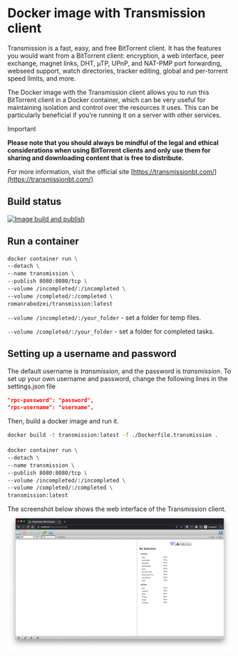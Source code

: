 # Docker image with Transmission client

Transmission is a fast, easy, and free BitTorrent client. It has the features you would want from a BitTorrent client: encryption, a web interface, peer exchange, magnet links, DHT, µTP, UPnP, and NAT-PMP port forwarding, webseed support, watch directories, tracker editing, global and per-torrent speed limits, and more.

The Docker image with the Transmission client allows you to run this BitTorrent client in a Docker container, which can be very useful for maintaining isolation and control over the resources it uses. This can be particularly beneficial if you're running it on a server with other services.

> [!IMPORTANT]
> **Please note that you should always be mindful of the legal and ethical considerations when using BitTorrent clients and only use them for sharing and downloading content that is free to distribute.**
>

For more information, visit the official site [https://transmissionbt.com/](https://transmissionbt.com/)



## Build status
[![Image build and publish](https://github.com/romanrabodzei/Transmission-Docker/actions/workflows/workflow.yml/badge.svg?branch=main)](https://github.com/romanrabodzei/Transmission-Docker/actions/workflows/workflow.yml)

## Run a container 
```bash
docker container run \
--detach \
--name transmission \
--publish 8080:8080/tcp \
--volume /incompleted/:/incompleted \
--volume /completed/:/completed \
romanrabodzei/transmission:latest
```

`--volume /incompleted/:/your_folder` - set a folder for temp files.

`--volume /completed/:/your_folder` - set a folder for completed tasks.

## Setting up a username and password

The default username is *transmission*, and the password is *transmission*. To set up your own username and password, change the following lines in the settings.json file
```json
"rpc-password": "password",
"rpc-username": "username",
```

Then, build a docker image and run it.

```bash
docker build -t transmission:latest -f ./Dockerfile.transmission .

docker container run \
--detach \
--name transmission \
--publish 8080:8080/tcp \
--volume /incompleted/:/incompleted \
--volume /completed/:/completed \
transmission:latest
```

The screenshot below shows the web interface of the Transmission client.
![WebUI](screenshot.png)
